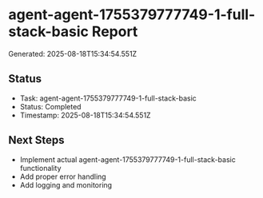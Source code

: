 # agent-agent-1755379777749-1-full-stack-basic Report

Generated: 2025-08-18T15:34:54.551Z

## Status
- Task: agent-agent-1755379777749-1-full-stack-basic
- Status: Completed
- Timestamp: 2025-08-18T15:34:54.551Z

## Next Steps
- Implement actual agent-agent-1755379777749-1-full-stack-basic functionality
- Add proper error handling
- Add logging and monitoring
